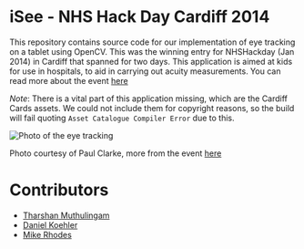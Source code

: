 iSee - NHS Hack Day Cardiff 2014
================================

This repository contains source code for our implementation of eye tracking on a tablet using OpenCV. This was the winning entry for NHSHackday (Jan 2014) in Cardiff that spanned for two days. This application is aimed at kids for use in hospitals, to aid in carrying out acuity measurements. You can read more about the event [here](http://blogs.cardiff.ac.uk/development/2014/01/26/nhs-hack-day/)

*Note*: There is a vital part of this application missing, which are the Cardiff Cards assets. We could not include them for copyright reasons, so the build will fail quoting `Asset Catalogue Compiler Error` due to this.

![Photo of the eye tracking](http://farm3.staticflickr.com/2865/12158869143_c05af1fd78.jpg)

Photo courtesy of Paul Clarke, more from the event [here](http://www.flickr.com/photos/paul_clarke/sets/72157640139264593/)

Contributors
==========================
 * [Tharshan Muthulingam](http://github.com/viperfx)
 * [Daniel Koehler](http://github.com/DanielKoehler)
 * [Mike Rhodes](http://github.com/mikerhodes)
